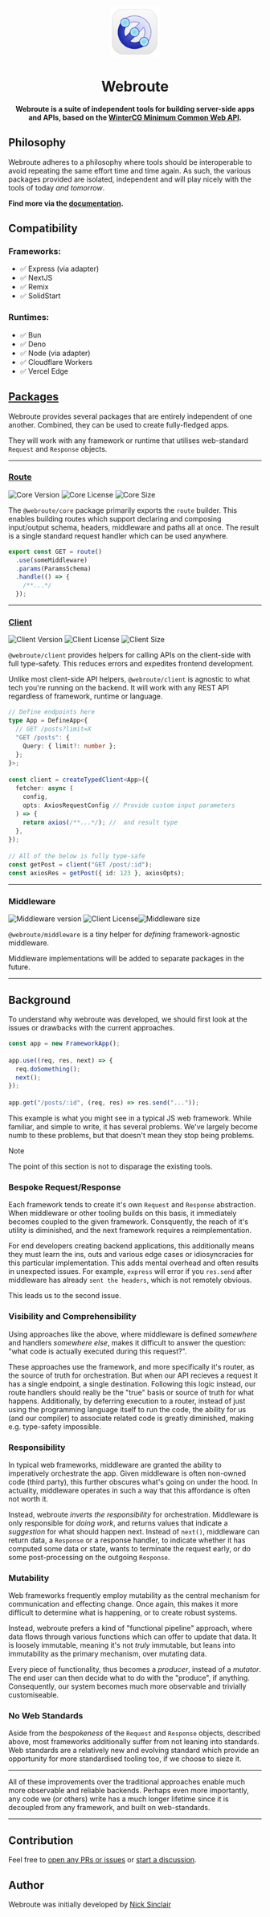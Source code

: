 <center>

<img src="./static/webroute.png" style="width: 100px"/>

# Webroute

**Webroute is a suite of independent tools for building server-side apps and APIs, based on the [WinterCG Minimum Common Web API](https://common-min-api.proposal.wintercg.org/).**

</center>

## Philosophy

Webroute adheres to a philosophy where tools should be interoperable to avoid repeating the same effort time and time again. As such, the various packages provided are isolated, independent and will play nicely with the tools of today _and tomorrow_.

**Find more via the [documentation](https://webroute.vercel.app).**

## Compatibility

### Frameworks:

- ✅ Express (via adapter)
- ✅ NextJS
- ✅ Remix
- ✅ SolidStart

### Runtimes:

- ✅ Bun
- ✅ Deno
- ✅ Node (via adapter)
- ✅ Cloudflare Workers
- ✅ Vercel Edge

## [Packages](https://webroute.vercel.app/docs/packages)

Webroute provides several packages that are entirely independent of one another. Combined, they can be used to create fully-fledged apps.

They will work with any framework or runtime that utilises web-standard `Request` and `Response` objects.

---

### [Route](https://webroute.vercel.app/docs/route/overview)

![Core Version](https://img.shields.io/npm/v/%40webroute%2Fcore?label=%40webroute%2Fcore)
![Core License](https://img.shields.io/npm/l/%40webroute%2Fcore)
![Core Size](https://img.shields.io/bundlephobia/minzip/%40webroute%2Fcore)

The `@webroute/core` package primarily exports the `route` builder. This enables building routes which support declaring and composing input/output schema, headers, middleware and paths all at once. The result is a single standard request handler which can be used anywhere.

```ts
export const GET = route()
  .use(someMiddleware)
  .params(ParamsSchema)
  .handle(() => {
    /**...*/
  });
```

---

### [Client](https://webroute.vercel.app/docs/client/overview)

![Client Version](https://img.shields.io/npm/v/%40webroute%2Fclient?label=%40webroute%2Fclient)
![Client License](https://img.shields.io/npm/l/%40webroute%2Fclient)
![Client Size](https://img.shields.io/bundlephobia/minzip/%40webroute%2Fclient)

`@webroute/client` provides helpers for calling APIs on the client-side with full type-safety. This reduces errors and expedites frontend development.

Unlike most client-side API helpers, `@webroute/client` is agnostic to what tech you're running on the backend. It will work with any REST API regardless of framework, runtime or language.

```ts
// Define endpoints here
type App = DefineApp<{
  // GET /posts?limit=X
  "GET /posts": {
    Query: { limit?: number };
  };
}>;

const client = createTypedClient<App>({
  fetcher: async (
    config,
    opts: AxiosRequestConfig // Provide custom input parameters
  ) => {
    return axios(/**...*/); //  and result type
  },
});

// All of the below is fully type-safe
const getPost = client("GET /post/:id");
const axiosRes = getPost({ id: 123 }, axiosOpts);
```

---

### Middleware

![Middleware version](https://img.shields.io/npm/v/%40webroute%2Fclient?label=%40webroute%2Fmiddleware)
![Client License](https://img.shields.io/npm/l/%40webroute%2Fmiddleware)![Middleware size](https://img.shields.io/bundlephobia/minzip/%40webroute%2Fmiddleware)

`@webroute/middleware` is a tiny helper for _defining_ framework-agnostic middleware.

Middleware implementations will be added to separate packages in the future.

---

## Background

To understand why webroute was developed, we should first look at the issues or drawbacks with the current approaches.

```ts
const app = new FrameworkApp();

app.use((req, res, next) => {
  req.doSomething();
  next();
});

app.get("/posts/:id", (req, res) => res.send("..."));
```

This example is what you might see in a typical JS web framework. While familiar, and simple to write, it has several problems. We've largely become numb to these problems, but that doesn't mean they stop being problems.

> [!NOTE]
> The point of this section is not to disparage the existing tools.

### Bespoke Request/Response

Each framework tends to create it's own `Request` and `Response` abstraction. When middleware or other tooling builds on this basis, it immediately becomes coupled to the given framework. Consquently, the reach of it's utility is diminished, and the next framework requires a reimplementation.

For end developers creating backend applications, this additionally means they must learn the ins, outs and various edge cases or idiosyncracies for this particular implementation. This adds mental overhead and often results in unexpected issues. For example, `express` will error if you `res.send` after middleware has already `sent the headers`, which is not remotely obvious.

This leads us to the second issue.

### Visibility and Comprehensibility

Using approaches like the above, where middleware is defined _somewhere_ and handlers _somewhere else_, makes it difficult to answer the question: "what code is actually executed during this request?".

These approaches use the framework, and more specifically it's router, as the source of truth for orchestration. But when our API recieves a request it has a single endpoint, a single destination. Following this logic instead, our route handlers should really be the "true" basis or source of truth for what happens. Additionally, by deferring execution to a router, instead of just using the programming language itself to run the code, the ability for us (and our compiler) to associate related code is greatly diminished, making e.g. type-safety impossible.

### Responsibility

In typical web frameworks, middleware are granted the ability to imperatively orchestrate the app. Given middleware is often non-owned code (third party), this further obscures what's going on under the hood. In actuality, middleware operates in such a way that this affordance is often not worth it.

Instead, webroute _inverts the responsibility_ for orchestration. Middleware is only responsible for _doing work_, and returns values that indicate a _suggestion_ for what should happen next. Instead of `next()`, middleware can return data, a `Response` or a response handler, to indicate whether it has computed some data or state, wants to terminate the request early, or do some post-processing on the outgoing `Response`.

### Mutability

Web frameworks frequently employ mutability as the central mechanism for communication and effecting change. Once again, this makes it more difficult to determine what is happening, or to create robust systems.

Instead, webroute prefers a kind of "functional pipeline" approach, where data flows through various functions which can offer to update that data. It is loosely immutable, meaning it's not _truly_ immutable, but leans into immutability as the primary mechanism, over mutating data.

Every piece of functionality, thus becomes a _producer_, instead of a _mutator_. The end user can then decide what to do with the "produce", if anything. Consequently, our system becomes much more observable and trivially customiseable.

### No Web Standards

Aside from the _bespokeness_ of the `Request` and `Response` objects, described above, most frameworks additionally suffer from not leaning into standards. Web standards are a relatively new and evolving standard which provide an opportunity for more standardised tooling too, if we choose to sieze it.

---

All of these improvements over the traditional approaches enable much more observable and reliable backends. Perhaps even more importantly, any code we (or others) write has a much longer lifetime since it is decoupled from any framework, and built on web-standards.

---

## Contribution

Feel free to [open any PRs or issues](https://github.com/sinclairnick/webroute/issues) or [start a discussion](https://github.com/sinclairnick/webroute/issues).

## Author

Webroute was initially developed by [Nick Sinclair](https://github.com/sinclairnick)
